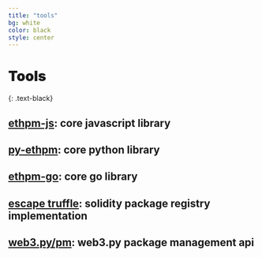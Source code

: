 ```yaml
---
title: "tools"
bg: white
color: black
style: center
---
```


# <span style="font-weight:900;">Tools</span>
{: .text-black}


## <a href="https://github.com/trufflesuite/ethpm-js" target="_blank">ethpm-js</a>: core javascript library
## <a href="https://github.com/ethpm/py-ethpm" target="_blank">py-ethpm</a>: core python library
## <a href="https://github.com/ethpm/ethpm-go" target="_blank">ethpm-go</a>: core go library
## <a href="https://github.com/ethpm/escape-truffle/" target="_blank">escape truffle</a>: solidity package registry implementation
## <a href="https://web3py.readthedocs.io/en/latest/web3.pm.html" target="_blank">web3.py/pm</a>: web3.py package management api
